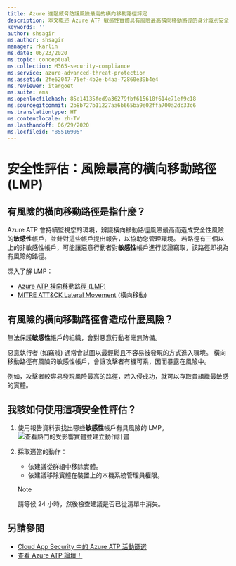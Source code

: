 ```yaml
---
title: Azure 進階威脅防護風險最高的橫向移動路徑評定
description: 本文概述 Azure ATP 敏感性實體具有風險最高橫向移動路徑的身分識別安全性態勢評定報告。
keywords: ''
author: shsagir
ms.author: shsagir
manager: rkarlin
ms.date: 06/23/2020
ms.topic: conceptual
ms.collection: M365-security-compliance
ms.service: azure-advanced-threat-protection
ms.assetid: 2fe62047-75ef-4b2e-b4aa-72860e39b4e4
ms.reviewer: itargoet
ms.suite: ems
ms.openlocfilehash: 85e14135fed9a36279fbf615618f614e71ef9c18
ms.sourcegitcommit: 2b8b727b11227aa6b665ba9e02ffa700a2dc33c6
ms.translationtype: HT
ms.contentlocale: zh-TW
ms.lasthandoff: 06/29/2020
ms.locfileid: "85516905"
---
```

# <a name="security-assessment-riskiest-lateral-movement-paths-lmp"></a>安全性評估：風險最高的橫向移動路徑 (LMP)

## <a name="what-are-risky-lateral-movement-paths"></a>有風險的橫向移動路徑是指什麼？

Azure ATP 會持續監視您的環境，辨識橫向移動路徑風險最高而造成安全性風險的**敏感性**帳戶，並針對這些帳戶提出報告，以協助您管理環境。 若路徑有三個以上的非敏感性帳戶，可能讓惡意行動者對**敏感性**帳戶進行認證竊取，該路徑即視為有風險的路徑。

深入了解 LMP：

- [Azure ATP 橫向移動路徑 (LMP)](use-case-lateral-movement-path.md)
- [MITRE ATT&CK Lateral Movement](https://attack.mitre.org/tactics/TA0008/) (橫向移動)

## <a name="what-risk-do-risky-lateral-movement-paths-pose"></a>有風險的橫向移動路徑會造成什麼風險？

無法保護**敏感性**帳戶的組織，會對惡意行動者毫無防備。

惡意執行者 (如竊賊) 通常會試圖以最輕鬆且不容易被發現的方式進入環境。 橫向移動路徑有風險的敏感性帳戶，會讓攻擊者有機可乘，因而暴露在風險中。

例如，攻擊者較容易發現風險最高的路徑，若入侵成功，就可以存取貴組織最敏感的實體。

## <a name="how-do-i-use-this-security-assessment"></a>我該如何使用這項安全性評估？

1. 使用報告資料表找出哪些**敏感性**帳戶有具風險的 LMP。
    ![查看熱門的受影響實體並建立動作計畫](media/atp-cas-isp-riskiest-lmp-1.png)
1. 採取適當的動作：
    - 依建議從群組中移除實體。
    - 依建議移除實體在裝置上的本機系統管理員權限。

    > [!NOTE]
    > 請等候 24 小時，然後檢查建議是否已從清單中消失。

## <a name="see-also"></a>另請參閱

- [Cloud App Security 中的 Azure ATP 活動篩選](atp-activities-filtering-mcas.md)
- [查看 Azure ATP 論壇！](https://aka.ms/azureatpcommunity)
